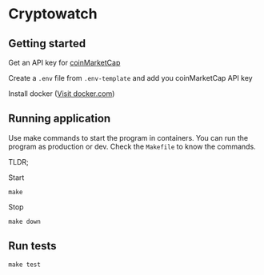 # Cryptowatch

## Getting started

Get an API key for [coinMarketCap](https://coinmarketcap.com/api/)

Create a `.env` file from `.env-template` and add you coinMarketCap API key

Install docker ([Visit docker.com](https://docs.docker.com/))

## Running application

Use make commands to start the program in containers.
You can run the program as production or dev. Check the `Makefile` to know the commands.

TLDR;

Start
```
make
```

Stop

```
make down
```

## Run tests

```
make test
```